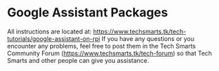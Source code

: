 # Google Assistant Packages
All instructions are located at: https://www.techsmarts.tk/tech-tutorials/google-assistant-on-rpi
If you have any questions or you encounter any problems, feel free to post them in the Tech Smarts Community Forum (https://www.techsmarts.tk/tech-forum) so that Tech Smarts and other people can give you assistance.  
